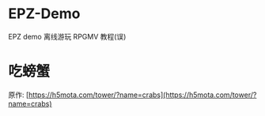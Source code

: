 # EPZ-Demo
EPZ demo
离线游玩 RPGMV 教程(误)
# 吃螃蟹
原作: [https://h5mota.com/tower/?name=crabs](https://h5mota.com/tower/?name=crabs)
